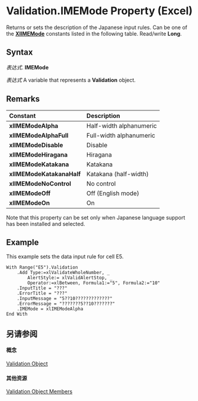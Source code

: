 
# Validation.IMEMode Property (Excel)

Returns or sets the description of the Japanese input rules. Can be one of the  **[XlIMEMode](846620f7-6d41-5b53-cc5b-1985a95c173d.md)** constants listed in the following table. Read/write **Long**.


## Syntax

 _表达式_. **IMEMode**

 _表达式_ A variable that represents a **Validation** object.


## Remarks



|**Constant**|**Description**|
|:-----|:-----|
|**xlIMEModeAlpha**|Half-width alphanumeric|
|**xlIMEModeAlphaFull**|Full-width alphanumeric|
|**xlIMEModeDisable**|Disable|
|**xlIMEModeHiragana**|Hiragana|
|**xlIMEModeKatakana**|Katakana|
|**xlIMEModeKatakanaHalf**|Katakana (half-width)|
|**xlIMEModeNoControl**|No control|
|**xlIMEModeOff**|Off (English mode)|
|**xlIMEModeOn**|On|
Note that this property can be set only when Japanese language support has been installed and selected.


## Example

This example sets the data input rule for cell E5.


```
With Range("E5").Validation 
    .Add Type:=xlValidateWholeNumber, _ 
        AlertStyle:= xlValidAlertStop, _ 
        Operator:=xlBetween, Formula1:="5", Formula2:="10" 
    .InputTitle = "???" 
    .ErrorTitle = "???" 
    .InputMessage = "5??10?????????????" 
    .ErrorMessage = "???????5??10???????" 
    .IMEMode = xlIMEModeAlpha 
End With
```


## 另请参阅


#### 概念


[Validation Object](59d29d1e-92d3-373e-04d0-0d7fe97e1878.md)
#### 其他资源


[Validation Object Members](http://msdn.microsoft.com/library/2f215790-17f9-5bc7-683c-0ec7a610f1dc%28Office.15%29.aspx)